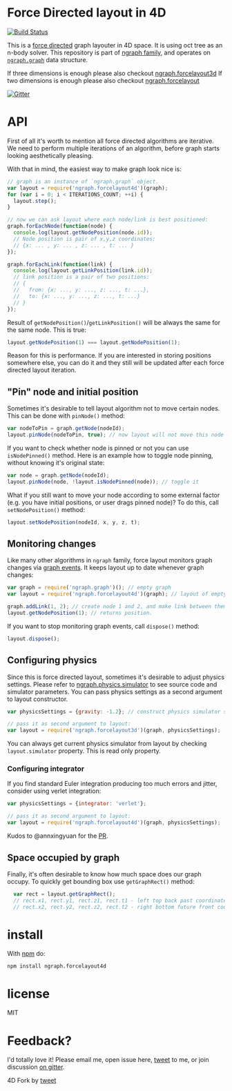 Force Directed layout in 4D
==========================
[![Build Status](https://travis-ci.org/vradrus/ngraph.forcelayout4d.png?branch=master)](https://travis-ci.org/vradrus/ngraph.forcelayout4d)

This is a [force directed](http://en.wikipedia.org/wiki/Force-directed_graph_drawing)
graph layouter in 4D space. It is using oct tree as an n-body solver. This
repository is part of [ngraph family](https://github.com/anvaka/ngraph), and
operates on [`ngraph.graph`](https://github.com/anvaka/ngraph.graph) data structure.

If three dimensions is enough please also checkout [ngraph.forcelayout3d](https://github.com/anvaka/ngraph.forcelayout3d)
If two dimensions is enough please also checkout [ngraph.forcelayout](https://github.com/anvaka/ngraph.forcelayout)

[![Gitter](https://badges.gitter.im/Join%20Chat.svg)](https://gitter.im/anvaka/VivaGraphJS)

# API

First of all it's worth to mention all force directed algorithms are iterative.
We need to perform multiple iterations of an algorithm, before graph starts
looking aesthetically pleasing.

With that in mind, the easiest way to make graph look nice is:

``` js
// graph is an instance of `ngraph.graph` object.
var layout = require('ngraph.forcelayout4d')(graph);
for (var i = 0; i < ITERATIONS_COUNT; ++i) {
  layout.step();
}

// now we can ask layout where each node/link is best positioned:
graph.forEachNode(function(node) {
  console.log(layout.getNodePosition(node.id));
  // Node position is pair of x,y,z coordinates:
  // {x: ... , y: ... , z: ... , t: ... }
});

graph.forEachLink(function(link) {
  console.log(layout.getLinkPosition(link.id));
  // link position is a pair of two positions:
  // {
  //   from: {x: ..., y: ..., z: ..., t: ...},
  //   to: {x: ..., y: ..., z: ..., t: ...}
  // }
});
```

Result of `getNodePosition()`/`getLinkPosition()` will be always the same for
the same node. This is true:

``` js
layout.getNodePosition(1) === layout.getNodePosition(1);
```

Reason for this is performance. If you are interested in storing positions
somewhere else, you can do it and they still will be updated after each force
directed layout iteration.

## "Pin" node and initial position

Sometimes it's desirable to tell layout algorithm not to move certain nodes.
This can be done with `pinNode()` method:

``` js
var nodeToPin = graph.getNode(nodeId);
layout.pinNode(nodeToPin, true); // now layout will not move this node
```

If you want to check whether node is pinned or not you can use `isNodePinned()`
method. Here is an example how to toggle node pinning, without knowing it's
original state:

``` js
var node = graph.getNode(nodeId);
layout.pinNode(node, !layout.isNodePinned(node)); // toggle it
```

What if you still want to move your node according to some external factor (e.g.
you have initial positions, or user drags pinned node)? To do this, call `setNodePosition()`
method:

``` js
layout.setNodePosition(nodeId, x, y, z, t);
```

## Monitoring changes

Like many other algorithms in `ngraph` family, force layout monitors graph changes
via [graph events](https://github.com/anvaka/ngraph.graph#listening-to-events).
It keeps layout up to date whenever graph changes:

``` js
var graph = require('ngraph.graph')(); // empty graph
var layout = require('ngraph.forcelayout4d')(graph); // layout of empty graph

graph.addLink(1, 2); // create node 1 and 2, and make link between them
layout.getNodePosition(1); // returns position.
```

If you want to stop monitoring graph events, call `dispose()` method:
``` js
layout.dispose();
```

## Configuring physics

Since this is force directed layout, sometimes it's desirable to adjust physics
settings. Please refer to [ngraph.physics.simulator](https://github.com/anvaka/ngraph.physics.simulator)
to see source code and simulator parameters. You can pass physics settings as a
second argument to layout constructor.

``` js
var physicsSettings = {gravity: -1.2}; // construct physics simulator settings

// pass it as second argument to layout:
var layout = require('ngraph.forcelayout3d')(graph, physicsSettings);
```

You can always get current physics simulator from layout by checking `layout.simulator`
property. This is read only property.


### Configuring integrator

If you find standard Euler integration producing too much errors and jitter,
consider using verlet integration:

``` js
var physicsSettings = {integrator: 'verlet'};

// pass it as second argument to layout:
var layout = require('ngraph.forcelayout4d')(graph, physicsSettings);
```

Kudos to @annxingyuan for the [PR](https://github.com/anvaka/ngraph.forcelayout3d/pull/1).


## Space occupied by graph

Finally, it's often desirable to know how much space does our graph occupy. To
quickly get bounding box use `getGraphRect()` method:

``` js
  var rect = layout.getGraphRect();
  // rect.x1, rect.y1, rect.z1, rect.t1 - left top back past coordinates of bounding box
  // rect.x2, rect.y2, rect.z2, rect.t2 - right bottom future front coordinates of bounding box
```

# install

With [npm](https://npmjs.org) do:

```
npm install ngraph.forcelayout4d
```

# license

MIT

# Feedback?

I'd totally love it! Please email me, open issue here, [tweet](https://twitter.com/anvaka)
to me, or join discussion [on gitter](https://gitter.im/anvaka/VivaGraphJS).

4D Fork by [tweet](https://twitter.com/vradrus)
